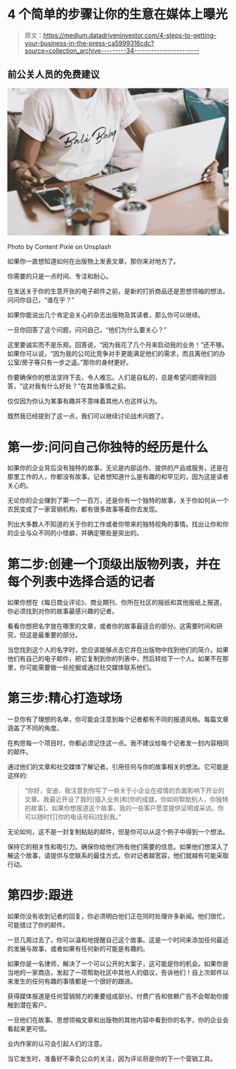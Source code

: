 # 4 个简单的步骤让你的生意在媒体上曝光

> 原文：<https://medium.datadriveninvestor.com/4-steps-to-getting-your-business-in-the-press-ca5999316cdc?source=collection_archive---------34----------------------->

## 前公关人员的免费建议

![](img/bef6341db525a3ba6d277054767e341a.png)

Photo by Content Pixie on Unsplash

如果你一直想知道如何在出版物上发表文章，那你来对地方了。

你需要的只是一点时间、专注和耐心。

在发送关于你的生意开张的电子邮件之前，是新的打折商品还是思想领袖的想法，问问你自己，“谁在乎？”

如果你能说出几个肯定会关心的杂志出版物及其读者，那么你可以继续。

一旦你回答了这个问题，问问自己，“他们为什么要关心？”

这里要诚实而不是乐观。回答说，“因为我花了几个月来启动我的业务！”还不够。如果你可以说，“因为我的公司比竞争对手更能满足他们的需求，而且离他们的办公室/房子等只有一步之遥。”那你的身材更好。

你要确保你的想法坚持下去，令人难忘。人们是自私的，总是希望问题得到回答，“这对我有什么好处？”在其他事情之前。

仅仅因为你认为某事有趣并不意味着其他人也这样认为。

既然我已经提到了这一点，我们可以继续讨论战术问题了。

# **第一步:问问自己你独特的经历是什么**

如果你的企业背后没有独特的故事，无论是内部运作、提供的产品或服务，还是在那里工作的人，你都没有故事。记者想知道什么是有趣的和罕见的，因为这是读者关心的。

无论你的企业赚到了第一个一百万，还是你有一个独特的故事，关于你如何从一个农民变成了一家营销机构，都有很多故事等着你去发现。

列出大多数人不知道的关于你的工作或者你带来的独特视角的事情。找出让你和你的企业与众不同的小怪癖，并确定哪些是突出的。

# **第二步:创建一个顶级出版物列表，并在每个列表中选择合适的记者**

如果你想在《每日商业评论》、商业期刊、你所在社区的报纸和其他报纸上报道，你必须找到对你的故事最感兴趣的记者。

看看你想把名字放在哪里的文章，或者你的故事最适合的部分。这需要时间和研究，但这是最重要的部分。

当您找到这个人的名字时，您应该能够点击它并在出版物中找到他们的简介。如果他们有自己的电子邮件，把它复制到你的列表中，然后转给下一个人。如果不在那里，你可能需要做一些挖掘或通过社交媒体联系他们。

# **第三步:精心打造球场**

一旦你有了理想的名单，你可能会注意到每个记者都有不同的报道风格。每篇文章涵盖了不同的角度。

在构思每一个项目时，你都必须记住这一点。我不建议给每个记者发一封内容相同的邮件。

通过他们的文章和社交媒体了解记者。引用任何与你的故事相关的想法。它可能是这样的:

> “你好，安迪，我注意到你写了一些关于小企业在疫情的负面影响下开业的文章。我最近开设了我的[插入业务]和[你的成就，你如何帮助别人，你独特的故事]。如果你想报道这个故事，我的一些客户愿意提供证明或采访。你可以随时打[你的电话号码]找到我。”

无论如何，这不是一封复制粘贴的邮件，但是你可以从这个例子中得到一个想法。

保持它的相关性和吸引力。确保你给他们所有他们需要的信息。如果他们想深入了解这个故事，请提供与您联系的最佳方式。你对记者越宽容，他们就越有可能采取行动。

# **第四步:跟进**

如果你没有收到记者的回复，你必须明白他们正在同时处理许多新闻。他们很忙，可能错过了你的邮件。

一旦几周过去了，你可以温和地提醒自己这个故事。这是一个时间来添加任何最近的发展与故事，或者如果有任何新的可能是有趣的。

如果你是一名律师，解决了一个可以公开的大案子，这可能是你的机会。如果你是当地的一家商店，发起了一项帮助社区中其他人的倡议，告诉他们！自上次邮件以来发生的任何有趣的事情都是一个很好的跟进。

获得媒体报道是任何营销努力的重要组成部分。付费广告和依赖广告不会帮助你接触到潜在客户。

一旦他们在故事、思想领袖文章和出版物的其他内容中看到你的名字，你的企业会看起来更可信。

业内作家的认可会引起人们的注意。

当它发生时，准备好不辜负公众的关注，因为评论将是你的下一个营销工具。